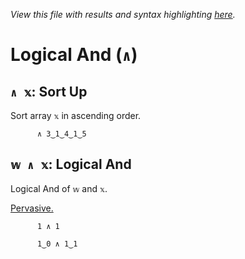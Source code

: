 *View this file with results and syntax highlighting [here](https://mlochbaum.github.io/BQN/help/sortup_and.html).*

# Logical And (`∧`)

## `∧ 𝕩`: Sort Up

Sort array `𝕩` in ascending order.

          ∧ 3‿1‿4‿1‿5



## `𝕨 ∧ 𝕩`: Logical And

Logical And of `𝕨` and `𝕩`.

[Pervasive.](../doc/arithmetic.md#pervasion)

          1 ∧ 1

          1‿0 ∧ 1‿1
